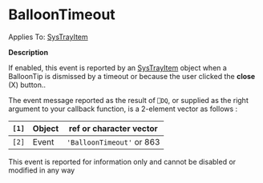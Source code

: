 




<h1 class="heading"><span class="name">BalloonTimeout</span></h1>

Applies To: [SysTrayItem](./systrayitem.md)


**Description**


If enabled, this event is reported by an [SysTrayItem](./systrayitem.md) object when a BalloonTip  is dismissed by a timeout or because the user clicked the **close** (X) button..


The event message reported as the result of `⎕DQ`, or supplied as the right argument to your callback function, is a 2-element vector as follows :


| `[1]` | Object | ref or character vector |
| --- | --- | ---  |
| `[2]` | Event | `'BalloonTimeout'` or 863 |


This event is reported for information only and cannot be disabled or modified in any way



